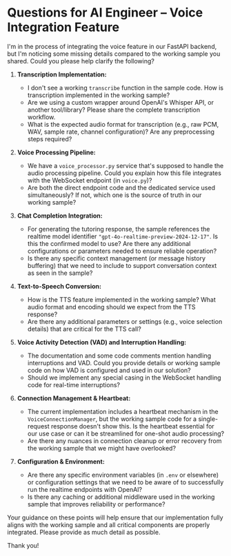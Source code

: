 # Questions for AI Engineer – Voice Integration Feature

I'm in the process of integrating the voice feature in our FastAPI backend, but I'm noticing some missing details compared to the working sample you shared. Could you please help clarify the following?

1. **Transcription Implementation:**
   - I don't see a working `transcribe` function in the sample code. How is transcription implemented in the working sample?
   - Are we using a custom wrapper around OpenAI's Whisper API, or another tool/library? Please share the complete transcription workflow.
   - What is the expected audio format for transcription (e.g., raw PCM, WAV, sample rate, channel configuration)? Are any preprocessing steps required?

2. **Voice Processing Pipeline:**
   - We have a `voice_processor.py` service that's supposed to handle the audio processing pipeline. Could you explain how this file integrates with the WebSocket endpoint (in `voice.py`)?
   - Are both the direct endpoint code and the dedicated service used simultaneously? If not, which one is the source of truth in our working sample?

3. **Chat Completion Integration:**
   - For generating the tutoring response, the sample references the realtime model identifier `"gpt-4o-realtime-preview-2024-12-17"`. Is this the confirmed model to use? Are there any additional configurations or parameters needed to ensure reliable operation?
   - Is there any specific context management (or message history buffering) that we need to include to support conversation context as seen in the sample?

4. **Text-to-Speech Conversion:**
   - How is the TTS feature implemented in the working sample? What audio format and encoding should we expect from the TTS response?
   - Are there any additional parameters or settings (e.g., voice selection details) that are critical for the TTS call?

5. **Voice Activity Detection (VAD) and Interruption Handling:**
   - The documentation and some code comments mention handling interruptions and VAD. Could you provide details or working sample code on how VAD is configured and used in our solution?
   - Should we implement any special casing in the WebSocket handling code for real-time interruptions?

6. **Connection Management & Heartbeat:**
   - The current implementation includes a heartbeat mechanism in the `VoiceConnectionManager`, but the working sample code for a single-request response doesn't show this. Is the heartbeat essential for our use case or can it be streamlined for one-shot audio processing?
   - Are there any nuances in connection cleanup or error recovery from the working sample that we might have overlooked?

7. **Configuration & Environment:**
   - Are there any specific environment variables (in `.env` or elsewhere) or configuration settings that we need to be aware of to successfully run the realtime endpoints with OpenAI?
   - Is there any caching or additional middleware used in the working sample that improves reliability or performance?

Your guidance on these points will help ensure that our implementation fully aligns with the working sample and all critical components are properly integrated. Please provide as much detail as possible.

Thank you! 